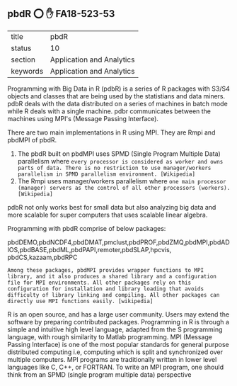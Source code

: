 ## pbdR :o: :hand: FA18-523-53


|          |                           |
| -------- | ------------------------- |
| title    | pbdR                      | 
| status   | 10                        |
| section  | Application and Analytics |
| keywords | Application and Analytics |


Programming with Big Data in R (pdbR) is a series of R packages with S3/S4 objects and classes 
that are being used by the statistians and data miners. pdbR deals with the data distributed on a 
series of machines in batch mode while R deals with a single machine. pdbr communicates between the 
machines using MPI's (Message Passing Interface).

There are two main implementations in R using MPI. They are Rmpi and pbdMPI of pbdR.

1. The pbdR built on pbdMPI uses SPMD (Single Program Multiple Data) parallelism where 
``every processor is considered as worker and owns parts of data. There is no restriction to use manager/workers parallelism
in SPMD parallelism environment. [Wikipedia]``
2. The Rmpi uses manager/workers parallelism where 
``one main processor (manager) servers as the control of all other processors (workers). [Wikipedia]``

pdbR not only works best for small data but also analyzing big data and more scalable for super computers that uses scalable linear algebra.

Programming with pbdR comprise of below packages:

pbdDEMO,pbdNCDF4,pbdDMAT,pmclust,pbdPROF,pbdZMQ,pbdMPI,pbdADIOS,pbdBASE,pbdML,pbdPAPI,remoter,pbdSLAP,hpcvis,
pbdCS,kazaam,pbdRPC

``Among these packages, pbdMPI provides wrapper functions to MPI library, and it also produces a shared library and a configuration file for MPI environments. All other packages rely on this configuration for installation and library loading that avoids difficulty of library linking and compiling. All other packages can directly use MPI functions easily. [wikipedia] ``

R is an open  source,  and  has  a  large  user  community. Users  may extend the software by preparing contributed packages. Programming  in R is  through  a simple and intuitive high level language, adapted from the S programming language, with rough similarity to Matlab programming. MPI (Message Passing Interface) is one of the most popular standards for general purpose distributed
computing i.e, computing which is split and synchronized over multiple computers.  MPI programs
are traditionally written in lower level languages like C, C++, or FORTRAN. To write an MPI program,
one should think from an SPMD (single program multiple data) perspective
